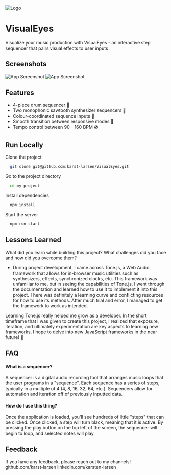 ![Logo](https://ibb.co/NCHnyz3)

# VisualEyes

Visualize your music production with VisualEyes - an interactive step sequencer that pairs visual effects to user inputs

## Screenshots

![App Screenshot](https://ibb.co/ZB8VN22)
![App Screenshot](https://ibb.co/Y7FNJBj)

## Features

- 4-piece drum sequencer 🥁
- Two monophonic sawtooth synthesizer sequencers 🤖
- Colour-coordinated sequence inputs 🌈
- Smooth transition between responsive modes 📱
- Tempo control between 90 - 160 BPM 💿

## Run Locally

Clone the project

```bash
  git clone git@github.com:karst-larsen/VisualEyes.git
```

Go to the project directory

```bash
  cd my-project
```

Install dependencies

```bash
  npm install
```

Start the server

```bash
  npm run start
```

## Lessons Learned

What did you learn while building this project? What challenges did you face and how did you overcome them?

- During project development, I came across Tone.js, a Web Audio framework that allows for in-browser music utilities such as synthesizers, effects, synchronized clocks, etc. This framework was unfamiliar to me, but in seeing the capabilities of Tone.js, I went through the documentation and learned how to use it to implement it into this project. There was definitely a learning curve and conflicting resources for how to use its methods. After much trial and error, I managed to get the framework to work as intended.

Learning Tone.js really helped me grow as a developer. In the short timeframe that I was given to create this project, I realized that exposure, iteration, and ultimately experimentation are key aspects to learning new frameworks. I hope to delve into new JavaScript frameworks in the near future! 🚀

## FAQ

#### What is a sequencer?

A sequencer is a digital audio recording tool that arranges music loops that the user programs in a "sequence". Each sequence has a series of steps, typically in a multiple of 4 (4, 8, 16, 32, 64, etc.). Sequencers allow for automation and iteration off of previously inputted data.

#### How do I use this thing?

Once the application is loaded, you'll see hundreds of little "steps" that can be clicked. Once clicked, a step will turn black, meaning that it is active. By pressing the play button on the top left of the screen, the sequencer will begin to loop, and selected notes will play.

## Feedback

If you have any feedback, please reach out to my channels!
github.com/karst-larsen
linkedin.com/karsten-larsen
